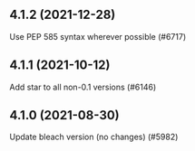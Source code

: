 ## 4.1.2 (2021-12-28)

Use PEP 585 syntax wherever possible (#6717)

## 4.1.1 (2021-10-12)

Add star to all non-0.1 versions (#6146)

## 4.1.0 (2021-08-30)

Update bleach version (no changes) (#5982)

